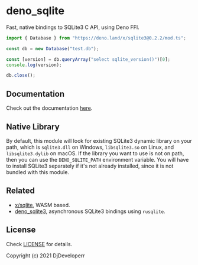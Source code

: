 # deno_sqlite

Fast, native bindings to SQLite3 C API, using Deno FFI.

```ts
import { Database } from "https://deno.land/x/sqlite3@0.2.2/mod.ts";

const db = new Database("test.db");

const [version] = db.queryArray("select sqlite_version()")[0];
console.log(version);

db.close();
```

## Documentation

Check out the documentation
[here](https://doc.deno.land/https://deno.land/x/sqlite3@0.2.2/mod.ts).

## Native Library

By default, this module will look for existing SQLite3 dynamic library on your
path, which is `sqlite3.dll` on Windows, `libsqlite3.so` on Linux, and
`libsqlite3.dylib` on macOS. If the library you want to use is not on path, then
you can use the `DENO_SQLITE_PATH` environment variable. You will have to
install SQLite3 separately if it's not already installed, since it is not
bundled with this module.

## Related

- [x/sqlite](https://deno.land/x/sqlite), WASM based.
- [deno_sqlite3](https://github.com/littledivy/deno_sqlite3), asynchronous
  SQLite3 bindings using `rusqlite`.

## License

Check [LICENSE](./LICENSE) for details.

Copyright (c) 2021 DjDeveloperr
